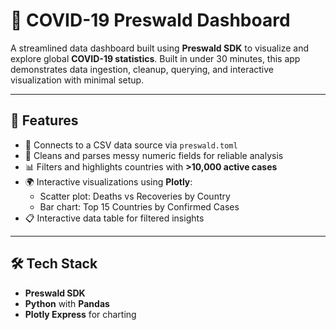 # 🧭 COVID-19 Preswald Dashboard

A streamlined data dashboard built using **Preswald SDK** to visualize and explore global **COVID-19 statistics**. Built in under 30 minutes, this app demonstrates data ingestion, cleanup, querying, and interactive visualization with minimal setup.

---

## 🚀 Features

- 🔌 Connects to a CSV data source via `preswald.toml`
- 🧹 Cleans and parses messy numeric fields for reliable analysis
- 📊 Filters and highlights countries with **>10,000 active cases**
- 🌍 Interactive visualizations using **Plotly**:
  - Scatter plot: Deaths vs Recoveries by Country
  - Bar chart: Top 15 Countries by Confirmed Cases
- 📋 Interactive data table for filtered insights

---

## 🛠️ Tech Stack

- **Preswald SDK**
- **Python** with **Pandas**
- **Plotly Express** for charting
